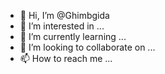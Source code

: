 - 👋 Hi, I’m @Ghimbgida
- 👀 I’m interested in ...
- 🌱 I’m currently learning ...
- 💞️ I’m looking to collaborate on ...
- 📫 How to reach me ...

<!---
Ghimbgida/Ghimbgida is a ✨ special ✨ repository because its `README.md` (this file) appears on your GitHub profile.
You can click the Preview link to take a look at your changes.
--->
